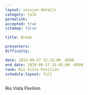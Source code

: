 ```yaml
---
layout: session-details
category: talk
permalink:
accepted: true
sitemap: false

title: Break

presenters:
difficulty:

date: 2019-09-27 15:15:00 -0500
end_date: 2019-09-27 15:45:00 -0500
room: Rio Vista Pavilion
schedule-layout: full
---
```

Rio Vista Pavilion
